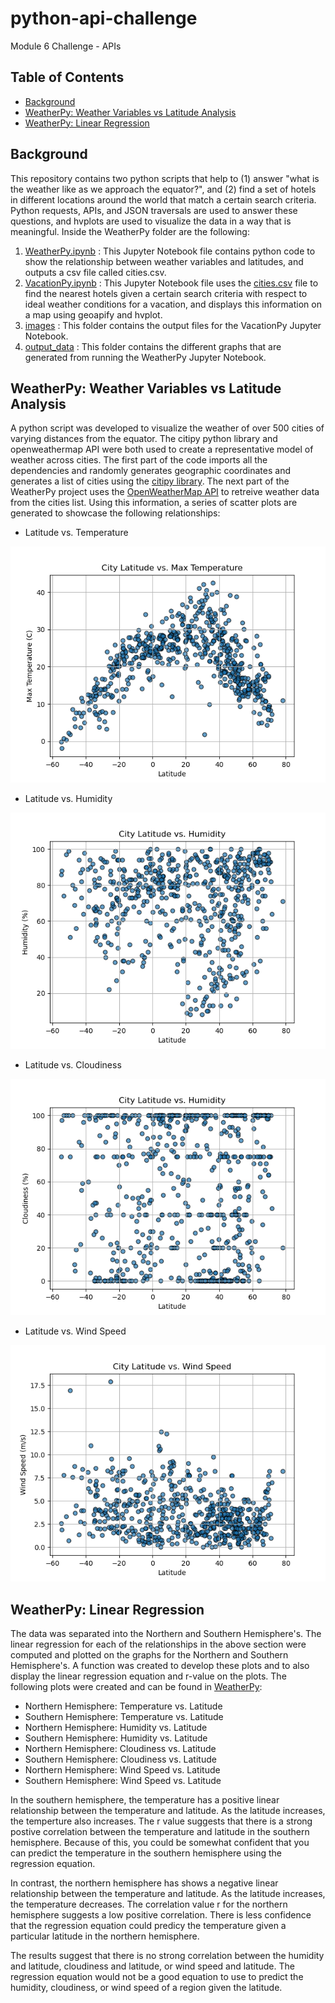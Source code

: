 # python-api-challenge
Module 6 Challenge - APIs

## Table of Contents
* [Background](https://github.com/dspataru/python-api-challenge/blob/main/README.md#background)
* [WeatherPy: Weather Variables vs Latitude Analysis](https://github.com/dspataru/python-api-challenge/blob/main/README.md#weatherpy-weather-variables-vs-latitude-analysis)
* [WeatherPy: Linear Regression](https://github.com/dspataru/python-api-challenge/blob/main/README.md#weatherpy-linear-regression)

## Background

This repository contains two python scripts that help to (1) answer "what is the weather like as we approach the equator?", and (2) find a set of hotels in different locations around the world that match a certain search criteria. Python requests, APIs, and JSON traversals are used to answer these questions, and hvplots are used to visualize the data in a way that is meaningful. Inside the WeatherPy folder are the following:
1. [WeatherPy.ipynb]() : This Jupyter Notebook file contains python code to show the relationship between weather variables and latitudes, and outputs a csv file called cities.csv.
2. [VacationPy.ipynb]() : This Jupyter Notebook file uses the [cities.csv](https://github.com/dspataru/python-api-challenge/blob/main/WeatherPy/output_data/cities.csv) file to find the nearest hotels given a certain search criteria with respect to ideal weather conditions for a vacation, and displays this information on a map using geoapify and hvplot.
3. [images]() : This folder contains the output files for the VacationPy Jupyter Notebook.
4. [output_data](https://github.com/dspataru/python-api-challenge/blob/main/WeatherPy/output_data) : This folder contains the different graphs that are generated from running the WeatherPy Jupyter Notebook.

## WeatherPy: Weather Variables vs Latitude Analysis

A python script was developed to visualize the weather of over 500 cities of varying distances from the equator. The citipy python library and openweathermap API were both used to create a representative model of weather across cities. The first part of the code imports all the dependencies and randomly generates geographic coordinates and generates a list of cities using the [citipy library](https://pypi.org/project/citipy/). The next part of the WeatherPy project uses the [OpenWeatherMap API](https://openweathermap.org/api) to retreive weather data from the cities list. Using this information, a series of scatter plots are generated to showcase the following relationships:

* Latitude vs. Temperature

![Latitude vs. Temperature](https://github.com/dspataru/python-api-challenge/blob/main/WeatherPy/output_data/Fig1.png)

* Latitude vs. Humidity

![Latitude vs. Humidity](https://github.com/dspataru/python-api-challenge/blob/main/WeatherPy/output_data/Fig2.png)

* Latitude vs. Cloudiness

![Latitude vs. Cloudiness](https://github.com/dspataru/python-api-challenge/blob/main/WeatherPy/output_data/Fig3.png)

* Latitude vs. Wind Speed

![Latitude vs. Wind Speed](https://github.com/dspataru/python-api-challenge/blob/main/WeatherPy/output_data/Fig4.png)

## WeatherPy: Linear Regression

The data was separated into the Northern and Southern Hemisphere's. The linear regression for each of the relationships in the above section were computed and plotted on the graphs for the Northern and Southern Hemisphere's. A function was created to develop these plots and to also display the linear regression equation and r-value on the plots. The following plots were created and can be found in [WeatherPy](https://github.com/dspataru/python-api-challenge/blob/main/WeatherPy/WeatherPy.ipynb):

* Northern Hemisphere: Temperature vs. Latitude
* Southern Hemisphere: Temperature vs. Latitude
* Northern Hemisphere: Humidity vs. Latitude
* Southern Hemisphere: Humidity vs. Latitude
* Northern Hemisphere: Cloudiness vs. Latitude
* Southern Hemisphere: Cloudiness vs. Latitude
* Northern Hemisphere: Wind Speed vs. Latitude
* Southern Hemisphere: Wind Speed vs. Latitude

In the southern hemisphere, the temperature has a positive linear relationship between the temperature and latitude. As the latitude increases, the temperture also increases. The r value suggests that there is a strong postive correlation between the temperature and latitude in the southern hemisphere. Because of this, you could be somewhat confident that you can predict the temperature in the southern hemisphere using the regression equation.

In contrast, the northern hemisphere has shows a negative linear relationship between the temperature and latitude. As the latitude increases, the temperature decreases. The correlation value r for the northern hemisphere suggests a low positive correlation. There is less confidence that the regression equation could predicy the temperature given a particular latitude in the northern hemisphere.

The results suggest that there is no strong correlation between the humidity and latitude, cloudiness and latitude, or wind speed and latitude. The regression equation would not be a good equation to use to predict the humidity, cloudiness, or wind speed of a region given the latitude.
